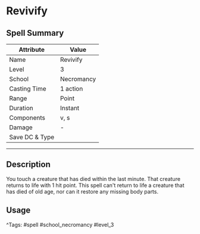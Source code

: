 # Revivify

## Spell Summary

| Attribute        | Value                  |
|------------------|------------------------|
| Name             | Revivify                 |
| Level            | 3                |
| School           | Necromancy          |
| Casting Time     | 1 action              |
| Range            | Point            |
| Duration         | Instant             |
| Components       | v, s             |
| Damage           | -               |
| Save DC & Type   |              |

---

## Description

You touch a creature that has died within the last minute. That creature returns to life with 1 hit point. This spell can't return to life a creature that has died of old age, nor can it restore any missing body parts.

## Usage


^Tags: #spell #school_necromancy #level_3